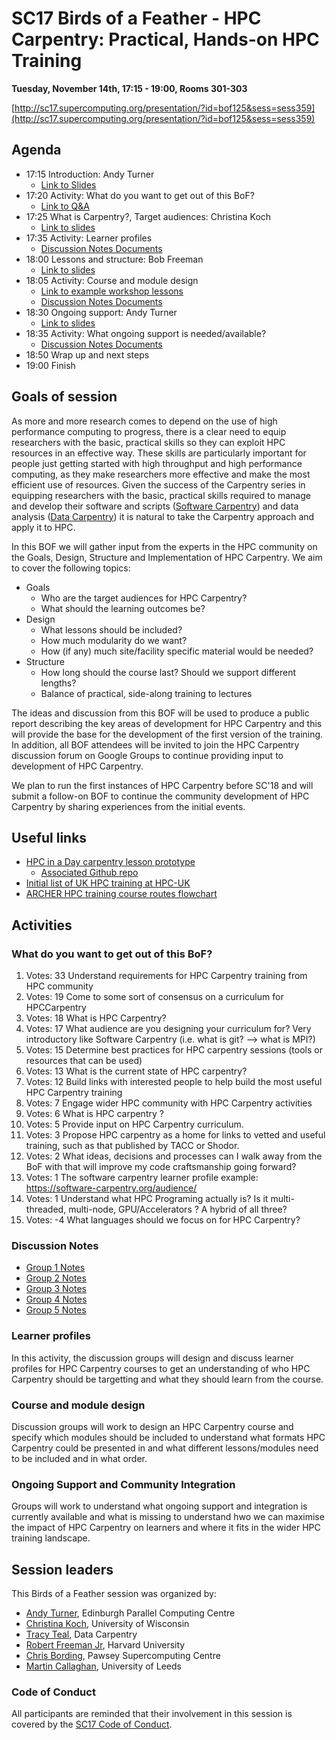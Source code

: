 # SC17 Birds of a Feather - HPC Carpentry: Practical, Hands-on HPC Training

**Tuesday, November 14th, 17:15 - 19:00, Rooms 301-303**

[http://sc17.supercomputing.org/presentation/?id=bof125&sess=sess359](http://sc17.supercomputing.org/presentation/?id=bof125&sess=sess359)

## Agenda

* 17:15	Introduction: Andy Turner
  + [Link to Slides](Presentations/SC17_HPCCarpentry_BoF_Intro_AndyT.pdf)
* 17:20 Activity: What do you want to get out of this BoF?
  + [Link to Q&A](https://qna.live/sc17/Ym9mMTI1/)
* 17:25	What is Carpentry?, Target audiences: Christina Koch
  + [Link to slides](Presentations/SC17_HPCCarpentry_BoF_CarpentryLearners_ChristinaK.pdf)
* 17:35 Activity: Learner profiles
  + [Discussion Notes Documents](#discussion-notes)
* 18:00 Lessons and structure: Bob Freeman
  + [Link to slides](Presentations/SC17_HPCCarpentry_BoF_Lessons_BobF.pdf)
* 18:05 Activity: Course and module design
  + [Link to example workshop lessons](Presentations/SC17_HPCCarpentry_BoF_Example_Lessons.pdf)
  + [Discussion Notes Documents](#discussion-notes)
* 18:30 Ongoing support: Andy Turner
  + [Link to slides](Presentations/SC17_HPCCarpentry_BoF_Support_AndyT.pdf)
* 18:35 Activity: What ongoing support is needed/available?
  + [Discussion Notes Documents](#discussion-notes)
* 18:50 Wrap up and next steps
* 19:00 Finish

## Goals of session

As more and more research comes to depend on the use of high performance computing to
progress, there is a clear need to equip researchers with the basic, practical skills
so they can exploit HPC resources in an effective way. These skills are particularly
important for people just getting started with high throughput and high performance
computing, as they make researchers more effective and make the most efficient use of
resources. Given the success of the Carpentry series in equipping researchers with the
basic, practical skills required to manage and develop their software and scripts
([Software Carpentry](https://software-carpentry.org/)) and data analysis
([Data Carpentry](http://www.datacarpentry.org/)) it is natural to take the
Carpentry approach and apply it to HPC.

In this BOF we will gather input from the experts in the HPC community on the Goals, Design,
Structure and Implementation of HPC Carpentry. We aim to cover the following topics:

* Goals
  + Who are the target audiences for HPC Carpentry?
  + What should the learning outcomes be?
* Design
  + What lessons should be included?
  + How much modularity do we want?
  + How (if any) much site/facility specific material would be needed?
* Structure
  + How long should the course last? Should we support different lengths?
  + Balance of practical, side-along training to lectures

The ideas and discussion from this BOF will be used to produce a public report describing
the key areas of development for HPC Carpentry and this will provide the base for 
the development of the first version of the training. In addition, all BOF attendees 
will be invited to join the HPC Carpentry discussion forum on Google Groups to
continue providing input to development of HPC Carpentry.

We plan to run the first instances of HPC Carpentry before SC'18 and will submit
a follow-on BOF to continue the community development of HPC Carpentry by sharing
experiences from the initial events.

## Useful links

* [HPC in a Day carpentry lesson prototype](http://swcarpentry.github.io/hpc-novice/)
  + [Associated Github repo](https://github.com/swcarpentry/hpc-novice)
* [Initial list of UK HPC training at HPC-UK](http://www.hpc-uk.ac.uk/training/)
* [ARCHER HPC training course routes flowchart](http://www.archer.ac.uk/training/courses/#routes)

## Activities

### What do you want to get out of this BoF?

1. Votes: 33 Understand requirements for HPC Carpentry training from HPC community
2. Votes: 19 Come to some sort of consensus on a curriculum for HPCCarpentry
3. Votes: 18 What is HPC Carpentry?
4. Votes: 17 What audience are you designing your curriculum for? Very introductory like Software Carpentry (i.e. what is git? --> what is MPI?)
5. Votes: 15 Determine best practices for HPC carpentry sessions (tools or resources that can be used)
6. Votes: 13 What is the current state of HPC carpentry?
7. Votes: 12 Build links with interested people to help build the most useful HPC Carpentry training
8. Votes: 7 Engage wider HPC community with HPC Carpentry activities
9. Votes: 6 What is HPC carpentry ?
10. Votes: 5 Provide input on HPC Carpentry curriculum.
11. Votes: 3 Propose HPC carpentry as a home for links to vetted and useful training, such as that published by TACC or Shodor.
12. Votes: 2 What ideas, decisions and processes can I walk away from the BoF with that will improve my code craftsmanship going forward?
13. Votes: 1 The software carpentry learner profile example: https://software-carpentry.org/audience/
14. Votes: 1 Understand what HPC Programing actually is? Is it multi-threaded, multi-node, GPU/Accelerators ? A hybrid of all three?
15. Votes: -4 What languages should we focus on for HPC Carpentry?

### Discussion Notes

* [Group 1 Notes](https://docs.google.com/document/d/1tNUdl913eAGGREdAQTT5QuWyO7PVAx3dxddeL4xC7ig/edit?usp=sharing)
* [Group 2 Notes](https://docs.google.com/document/d/1Rceo3gEh_CXYmKTeZPzxJbfqWrULKuZ-gBuESeyIN4Y/edit?usp=sharing)
* [Group 3 Notes](https://docs.google.com/document/d/15reDV1Kc5lqxOBxydHNTzbm6F6WGvyKdWyzQSWjL8Ek/edit?usp=sharing)
* [Group 4 Notes](https://docs.google.com/document/d/1Mqlknp2FJxoPzmYdBjsIMN20SiJfCC8CZtJy4usFFyA/edit?usp=sharing)
* [Group 5 Notes](https://docs.google.com/document/d/1PLXuI8FCSyEzzmRc5DXwQwnkUnCvgfbUHEN8l3aehxE/edit?usp=sharing)

### Learner profiles

In this activity, the discussion groups will design and discuss learner profiles for 
HPC Carpentry courses to get an understanding of who HPC Carpentry should be targetting
and what they should learn from the course.

### Course and module design

Discussion groups will work to design an HPC Carpentry course and specify which modules
should be included to understand what formats HPC Carpentry could be presented in and 
what different lessons/modules need to be included and in what order.

### Ongoing Support and Community Integration

Groups will work to understand what ongoing support and integration is currently available
and what is missing to understand hwo we can maximise the impact of HPC Carpentry on
learners and where it fits in the wider HPC training landscape.

## Session leaders

This Birds of a Feather session was organized by:

* [Andy Turner](https://sc17.supercomputing.org/?post_type=page&p=5406&fn=andrew&ln=turner&uid=712473), Edinburgh Parallel Computing Centre
* [Christina Koch](http://sc17.supercomputing.org/?post_type=page&p=5406&fn=christina&ln=koch&uid=109963), University of Wisconsin
* [Tracy Teal](http://sc17.supercomputing.org/?post_type=page&p=5406&fn=tracy&ln=teal&uid=295473), Data Carpentry
* [Robert Freeman Jr](http://sc17.supercomputing.org/?post_type=page&p=5406&fn=robert&ln=freeman_jr&uid=395473), Harvard University
* [Chris Bording](http://sc17.supercomputing.org/?post_type=page&p=5406&fn=chris&ln=bording&uid=041573), Pawsey Supercomputing Centre
* [Martin Callaghan](http://sc17.supercomputing.org/?post_type=page&p=5406&fn=martin&ln=callaghan&uid=141573), University of Leeds
 
### Code of Conduct
 
All participants are reminded that their involvement in this session is covered by the [SC17 Code of Conduct](http://sc17.supercomputing.org/attendees/code-of-conduct/).
